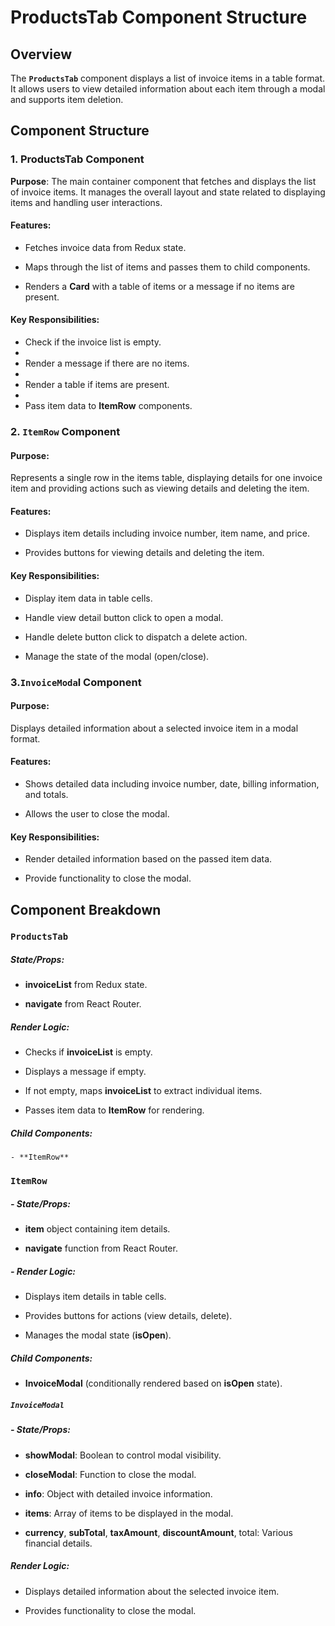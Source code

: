 # ProductsTab Component Structure

## Overview

The **`ProductsTab`** component displays a list of invoice items in a table format. 
It allows users to view detailed information about each item through a modal and supports item deletion.

## Component Structure

### 1. ProductsTab Component

**Purpose**: The main container component that fetches and displays the list of invoice items. 
It manages the overall layout and state related to displaying items and handling user interactions.

#### Features:

- Fetches invoice data from Redux state. 

- Maps through the list of items and passes them to child components.

- Renders a **Card** with a table of items or a message if no items are present.

#### Key Responsibilities:

- Check if the invoice list is empty.
- 
- Render a message if there are no items.
- 
- Render a table if items are present.
- 
- Pass item data to **ItemRow** components.

### 2. `ItemRow` Component

#### Purpose: 

Represents a single row in the items table, displaying details for one invoice item and providing actions such as viewing details and deleting the item.

#### Features:

- Displays item details including invoice number, item name, and price.

- Provides buttons for viewing details and deleting the item.

#### Key Responsibilities:

- Display item data in table cells.

- Handle view detail button click to open a modal.

- Handle delete button click to dispatch a delete action.

- Manage the state of the modal (open/close).

### 3.`InvoiceModa`l Component

#### Purpose: 

Displays detailed information about a selected invoice item in a modal format.

#### Features:

- Shows detailed data including invoice number, date, billing information, and totals.

- Allows the user to close the modal.

#### Key Responsibilities:

- Render detailed information based on the passed item data.

- Provide functionality to close the modal.

## Component Breakdown

### `ProductsTab`

##### State/Props:

- **invoiceList** from Redux state.

- **navigate** from React Router.

##### Render Logic:

- Checks if **invoiceList** is empty.

- Displays a message if empty.

- If not empty, maps **invoiceList** to extract individual items.

- Passes item data to **ItemRow** for rendering.

##### Child Components:

    - **ItemRow**

### `ItemRow`

##### - State/Props:

- **item** object containing item details.

- **navigate** function from React Router.

##### - Render Logic:

- Displays item details in table cells.

- Provides buttons for actions (view details, delete).

- Manages the modal state (**isOpen**).

##### Child Components:

- **InvoiceModal** (conditionally rendered based on **isOpen** state).

##### `InvoiceModal`

 ##### - State/Props:

- **showModal**: Boolean to control modal visibility.

- **closeModal**: Function to close the modal.

- **info**: Object with detailed invoice information.

- **items**: Array of items to be displayed in the modal.

- **currency**, **subTotal**, **taxAmount**, **discountAmount**, total: Various financial details.

##### Render Logic:

- Displays detailed information about the selected invoice item.

- Provides functionality to close the modal.
